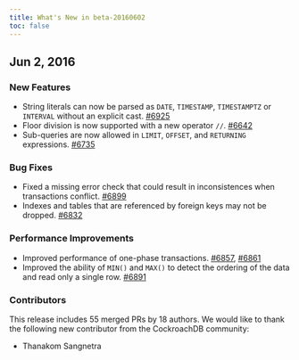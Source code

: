 ```yaml
---
title: What's New in beta-20160602
toc: false
---
```


## Jun 2, 2016

### New Features

* String literals can now be parsed as `DATE`, `TIMESTAMP`, `TIMESTAMPTZ` or `INTERVAL` without an explicit cast. [#6925](https://github.com/cockroachdb/cockroach/pull/6925)
* Floor division is now supported with a new operator `//`. [#6642](https://github.com/cockroachdb/cockroach/pull/6642)
* Sub-queries are now allowed in `LIMIT`, `OFFSET`, and `RETURNING` expressions. [#6735](https://github.com/cockroachdb/cockroach/pull/6735)

### Bug Fixes

* Fixed a missing error check that could result in inconsistences when transactions conflict. [#6899](https://github.com/cockroachdb/cockroach/pull/6899)
* Indexes and tables that are referenced by foreign keys may not be dropped. [#6832](https://github.com/cockroachdb/cockroach/pull/6832)

### Performance Improvements

* Improved performance of one-phase transactions. [#6857](https://github.com/cockroachdb/cockroach/pull/6857), [#6861](https://github.com/cockroachdb/cockroach/pull/6861)
* Improved the ability of `MIN()` and `MAX()` to detect the ordering of the data and read only a single row. [#6891](https://github.com/cockroachdb/cockroach/pull/6891)

### Contributors

This release includes 55 merged PRs by 18 authors. We would like to
thank the following new contributor from the CockroachDB community:

* Thanakom Sangnetra
